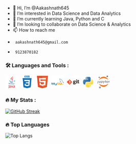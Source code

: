 - 👋 Hi, I’m @Aakashnath645
- 👀 I’m interested in Data Science and Data Analytics
- 🌱 I’m currently learning Java, Python and C
- 💞️ I’m looking to collaborate on Data Science & Analytics
- 📫 How to reach me
-      aakashnath645@gmail.com
-      9123870182
  

### :hammer_and_wrench: Languages and Tools :
<div>
  <img src="https://github.com/devicons/devicon/blob/master/icons/java/java-original-wordmark.svg" title="Java" alt="Java" width="40" height="40"/>&nbsp;
  <img src="https://github.com/devicons/devicon/blob/master/icons/css3/css3-plain-wordmark.svg"  title="CSS3" alt="CSS" width="40" height="40"/>&nbsp;
  <img src="https://github.com/devicons/devicon/blob/master/icons/html5/html5-original.svg" title="HTML5" alt="HTML" width="40" height="40"/>&nbsp;
  <img src="https://github.com/devicons/devicon/blob/master/icons/mysql/mysql-original-wordmark.svg" title="MySQL"  alt="MySQL" width="40" height="40"/>&nbsp;
  <img src="https://github.com/devicons/devicon/blob/master/icons/git/git-original-wordmark.svg" title="Git" **alt="Git" width="40" height="40"/>&nbsp;
  <img src="https://github.com/devicons/devicon/blob/master/icons/python/python-original.svg" title="Python" alt="Python" width="40" height="40"/>&nbsp;
  <img src="https://github.com/devicons/devicon/blob/master/icons/jupyter/jupyter-original-wordmark.svg" title="Jupyter" alt="Jupyter" width="40" height="40"/>&nbsp;
</div>

### :fire: My Stats :
[![GitHub Streak](http://github-readme-streak-stats.herokuapp.com?user=Aakashnath645&theme=tokyonight-duo&date_format=M%20j%5B%2C%20Y%5D&mode=weekly)](https://git.io/streak-stats)

### :fire: Top Languages
![Top Langs](https://github-readme-stats.vercel.app/api/top-langs/?username=Aakashnath645&theme=tokyonight)
